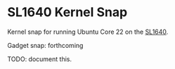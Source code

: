 # SL1640 Kernel Snap

Kernel snap for running Ubuntu Core 22 on the [SL1640](https://www.synaptics.com/assets/product-brief/astra-sl1640-embedded-iot-processor).

Gadget snap: forthcoming


TODO: document this.
